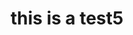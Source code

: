 ---
title: this is a test5
layout: blocks-layout
season2: 4
seo-description: seo description
seo-keywords: some keywords
season: 4
portfolio-cover: "/uploads/cover_braneu_m_003-1.JPG"
page_sections:
- template: overlay-menu-info
  block: project-meta
  work-space: client
  work-tags: website, commercial sector, fashion, luxury
  brand-statement: Establishing brand presence with an online shop to showcase monthly
    releases from new fashion line
  category: website
  portfolio-cover: "/uploads/cover_braneu_m_003-1.JPG"
- template: project-details
  block: project-details
  project-details-cover: "/uploads/devin-emotions-2.jpg"
  summary: opportunity and solution summary
  opportunity: detailed opps
  insights: some insight
  solution: detailed solution
- template: editorial-image-ok
  block: editorial-image
  editorial-images:
  - image-name: "/uploads/braneu-project-1-1.png"
    image-caption-title: title goes here
    image-caption: caption foes hee of course
  - image-name: "/uploads/braneu-project-2-1.png"
    image-caption: this is deep
    image-caption-title: title 2
- template: project-links
  block: project-links
  website-link: google.com
  code-link: google.com
---